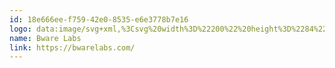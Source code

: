 ```yaml
---
id: 18e666ee-f759-42e0-8535-e6e3778b7e16
logo: data:image/svg+xml,%3Csvg%20width%3D%22200%22%20height%3D%2284%22%20viewBox%3D%220%200%20200%2084%22%20fill%3D%22none%22%20xmlns%3D%22http%3A%2F%2Fwww.w3.org%2F2000%2Fsvg%22%3E%0A%3Cmask%20id%3D%22mask0_82_845%22%20style%3D%22mask-type%3Aluminance%22%20maskUnits%3D%22userSpaceOnUse%22%20x%3D%2210%22%20y%3D%2222%22%20width%3D%22179%22%20height%3D%2241%22%3E%0A%3Cpath%20d%3D%22M188.648%2022.5864H10.3525V63H188.648V22.5864Z%22%20fill%3D%22white%22%2F%3E%0A%3C%2Fmask%3E%0A%3Cg%20mask%3D%22url(%23mask0_82_845)%22%3E%0A%3Cpath%20fill-rule%3D%22evenodd%22%20clip-rule%3D%22evenodd%22%20d%3D%22M187.736%2036.2747V34.8789H181.049C180.441%2034.8789%20179.859%2035.1203%20179.434%2035.5485L178.429%2036.5622C178.017%2036.9782%20177.786%2037.5369%20177.786%2038.1187V40.48C177.786%2040.9844%20177.959%2041.6298%20178.242%2042.1753C178.52%2042.7062%20178.954%2043.2393%20179.538%2043.3715L179.571%2043.3791L186.28%2043.4576C186.316%2043.4731%20186.371%2043.5119%20186.443%2043.6009C186.528%2043.707%20186.61%2043.8549%20186.684%2044.0277C186.832%2044.3783%20186.912%2044.7664%20186.912%2044.9813V47.3873C186.912%2047.6168%20186.817%2047.8359%20186.647%2047.9929L185.464%2049.0871C185.308%2049.2313%20185.102%2049.3117%20184.888%2049.3117H178.336V50.7075H184.888C185.462%2050.7075%20186.014%2050.4921%20186.433%2050.1049L187.615%2049.0108C188.07%2048.5901%20188.329%2048.0024%20188.329%2047.3873V44.9813C188.329%2044.477%20188.155%2043.8315%20187.871%2043.2859C187.594%2042.7551%20187.159%2042.2219%20186.576%2042.0898L186.542%2042.0822L179.833%2042.0037C179.799%2041.9883%20179.742%2041.9494%20179.67%2041.8603C179.586%2041.7544%20179.503%2041.6064%20179.43%2041.4335C179.282%2041.0829%20179.201%2040.6949%20179.201%2040.48V38.1187C179.201%2037.9016%20179.287%2037.6933%20179.441%2037.5381L180.446%2036.5244C180.605%2036.3648%20180.822%2036.2747%20181.049%2036.2747H187.736Z%22%20fill%3D%22black%22%2F%3E%0A%3Cpath%20fill-rule%3D%22evenodd%22%20clip-rule%3D%22evenodd%22%20d%3D%22M174.071%2042.611C174.099%2042.585%20174.128%2042.5588%20174.154%2042.5329L174.629%2042.0671C174.928%2041.7724%20175.136%2041.5133%20175.256%2041.1961C175.375%2040.8844%20175.399%2040.5469%20175.399%2040.1245V38.2875C175.399%2037.865%20175.375%2037.5276%20175.256%2037.2157C175.136%2036.8985%20174.928%2036.6395%20174.629%2036.3448L173.904%2035.6341C173.609%2035.3443%20173.331%2035.1441%20172.978%2035.0248C172.634%2034.9089%20172.246%2034.8789%20171.752%2034.8789H165.636C165.451%2034.8789%20165.242%2034.9147%20165.088%2035.0728C164.936%2035.228%20164.909%2035.4311%20164.909%2035.5922V49.9942C164.909%2050.1553%20164.936%2050.3584%20165.088%2050.5137C165.242%2050.6717%20165.451%2050.7075%20165.636%2050.7075H172.175C172.671%2050.7075%20173.059%2050.6776%20173.402%2050.5616C173.754%2050.4424%20174.033%2050.2422%20174.328%2049.9524L175.054%2049.2417C175.353%2048.947%20175.56%2048.688%20175.681%2048.3707C175.799%2048.059%20175.823%2047.7214%20175.823%2047.299V45.5111C175.823%2045.0887%20175.799%2044.7513%20175.681%2044.4395C175.56%2044.1223%20175.353%2043.8632%20175.054%2043.5685L174.253%2042.7865V42.786L174.229%2042.7633C174.177%2042.7109%20174.125%2042.6597%20174.071%2042.611ZM172.403%2036.2846C172.549%2036.3321%20172.669%2036.4093%20172.819%2036.5561L173.493%2037.2175C173.719%2037.4393%20173.806%2037.5461%20173.852%2037.6577C173.9%2037.7704%20173.921%2037.9208%20173.921%2038.2633V40.1736C173.921%2040.5157%20173.9%2040.6661%20173.852%2040.7791C173.806%2040.8909%20173.719%2040.9977%20173.493%2041.2195L173.094%2041.6109C172.895%2041.8063%20172.78%2041.8779%20172.681%2041.9125C172.576%2041.9494%20172.455%2041.958%20172.2%2041.958H166.386V36.209H171.702C172.04%2036.209%20172.248%2036.2337%20172.403%2036.2846ZM174.277%2044.8585C174.229%2044.7468%20174.144%2044.6398%20173.917%2044.4181L173.267%2043.7814C173.027%2043.5447%20172.891%2043.4268%20172.757%2043.3579C172.638%2043.2963%20172.498%2043.263%20172.225%2043.263H166.386V49.3794H172.126C172.466%2049.3794%20172.673%2049.3549%20172.828%2049.3041C172.972%2049.2567%20173.093%2049.1796%20173.243%2049.0324L173.917%2048.3709C174.144%2048.1491%20174.229%2048.0422%20174.277%2047.9305C174.324%2047.8175%20174.345%2047.6671%20174.345%2047.325V45.4639C174.345%2045.1218%20174.324%2044.9714%20174.277%2044.8585Z%22%20fill%3D%22black%22%2F%3E%0A%3Cpath%20fill-rule%3D%22evenodd%22%20clip-rule%3D%22evenodd%22%20d%3D%22M158.895%2036.0125L158.894%2036.0123C158.641%2035.5674%20158.365%2035.2661%20158.002%2035.088C157.647%2034.9142%20157.25%2034.8789%20156.807%2034.8789H155.793C155.35%2034.8789%20154.952%2034.9142%20154.598%2035.088C154.235%2035.2661%20153.96%2035.5674%20153.706%2036.0123L151.208%2040.4048L151.207%2040.4065C150.928%2040.9029%20150.751%2041.29%20150.649%2041.7191C150.547%2042.1448%20150.523%2042.5939%20150.523%2043.2056V50.7075H151.961V46.17H160.64V50.7075H162.078V43.2056C162.078%2042.5937%20162.055%2042.1444%20161.952%2041.7186C161.85%2041.2894%20161.673%2040.9023%20161.394%2040.4064L158.895%2036.0125ZM160.639%2043.2065V44.8044H151.96V43.2065C151.96%2042.2252%20152.078%2041.7018%20152.462%2041.0348L154.911%2036.7387V36.738C155.062%2036.4783%20155.165%2036.3794%20155.267%2036.3277C155.377%2036.2715%20155.538%2036.2445%20155.867%2036.2445H156.733C157.063%2036.2445%20157.223%2036.2715%20157.333%2036.3277C157.435%2036.3794%20157.539%2036.4783%20157.688%2036.738V36.7387L160.136%2041.0332L160.137%2041.0348C160.523%2041.7018%20160.639%2042.2252%20160.639%2043.2065Z%22%20fill%3D%22black%22%2F%3E%0A%3Cpath%20fill-rule%3D%22evenodd%22%20clip-rule%3D%22evenodd%22%20d%3D%22M139.72%2049.3543V34.8789H138.243V49.9942C138.243%2050.1553%20138.27%2050.3583%20138.421%2050.5134C138.574%2050.6716%20138.785%2050.7075%20138.968%2050.7075H147.458V49.3543H139.72Z%22%20fill%3D%22black%22%2F%3E%0A%3Cpath%20d%3D%22M123.958%2044.0197H130.595V41.5176H123.958V37.381H131.947V34.8789H121.849C121.276%2034.8789%20121.042%2035.109%20121.042%2035.67V49.9164C121.042%2050.4783%20121.277%2050.7075%20121.849%2050.7075H132.128V48.2055H123.957V44.0197H123.958Z%22%20fill%3D%22black%22%2F%3E%0A%3Cpath%20d%3D%22M116.227%2044.7599L116.956%2044.0451C117.711%2043.3054%20117.892%2042.9476%20117.892%2041.6961V38.76C117.892%2037.5085%20117.71%2037.1516%20116.956%2036.4108L116.227%2035.6962C115.551%2035.0327%20114.978%2034.8789%20113.807%2034.8789H106.182C105.61%2034.8789%20105.376%2035.109%20105.376%2035.67V50.7075H108.291V45.576H112.845L114.953%2050.7075H118.049L115.707%2045.1931C115.889%2045.0655%20116.045%2044.9387%20116.227%2044.7599ZM115.004%2041.6448C115.004%2041.8489%20114.952%2041.9765%20114.77%2042.1555L114.067%2042.845C113.884%2043.0239%20113.702%2043.0752%20113.39%2043.0752H108.29V37.3819H113.365C113.73%2037.3819%20113.911%2037.4582%20114.146%2037.6884L114.693%2038.2241C114.927%2038.4544%20115.005%2038.6072%20115.005%2038.9137V41.6448H115.004Z%22%20fill%3D%22black%22%2F%3E%0A%3Cpath%20d%3D%22M98.8452%2036.2697C98.1491%2035.1826%2097.814%2034.8789%2096.3193%2034.8789H94.9282C93.4335%2034.8789%2093.0986%2035.1826%2092.4025%2036.2697L89.8768%2040.2646C89.2073%2041.301%2089.1035%2042.1103%2089.1035%2043.299V50.7075H91.964V46.6876H99.2834V50.7075H102.144V43.299C102.144%2042.1103%20102.04%2041.302%20101.371%2040.2646L98.8452%2036.2697ZM99.2824%2044.2088H91.9631V43.2482C91.9631%2042.4896%2092.0922%2042.0595%2092.4269%2041.529L94.7721%2037.736C94.9008%2037.534%2094.9779%2037.508%2095.2102%2037.508H96.0352C96.2678%2037.508%2096.345%2037.534%2096.4737%2037.736L98.8186%2041.529C99.1536%2042.0595%2099.2824%2042.4896%2099.2824%2043.2482V44.2088Z%22%20fill%3D%22black%22%2F%3E%0A%3Cpath%20d%3D%22M83.1121%2043.7539C83.1121%2044.0068%2083.0339%2044.1839%2082.8795%2044.3861L79.9673%2048.2038L77.0552%2044.3861C76.9008%2044.1839%2076.8226%2044.0068%2076.8226%2043.7539V34.8789H73.9367V43.7539C73.9367%2044.0068%2073.8599%2044.1839%2073.7045%2044.3861L70.7923%2048.2038L67.8798%2044.3861C67.7258%2044.1839%2067.6476%2044.0068%2067.6476%2043.7539V34.8789H64.7617V43.6274C64.7617%2044.7653%2064.9677%2045.1695%2065.535%2045.9032L68.5759%2049.8474C68.9879%2050.3781%2069.478%2050.7075%2070.4573%2050.7075H71.1281C72.1073%2050.7075%2072.5975%2050.379%2073.0094%2049.8474L75.3809%2046.7882L77.7523%2049.8474C78.1642%2050.3781%2078.6544%2050.7075%2079.6336%2050.7075H80.3041C81.2834%2050.7075%2081.7735%2050.379%2082.1854%2049.8474L85.2267%2045.9032C85.794%2045.1706%2086%2044.7653%2086%2043.6274V34.8789H83.1142V43.7539H83.1121Z%22%20fill%3D%22black%22%2F%3E%0A%3Cpath%20d%3D%22M59.8311%2042.4877L60.1693%2042.1559C60.9244%2041.415%2061.1325%2040.9818%2061.1325%2039.8579V38.7602C61.1325%2037.5087%2060.9501%2037.1517%2060.1949%2036.4109L59.4663%2035.6962C58.79%2035.0327%2058.2951%2034.8789%2057.2018%2034.8789H50.097C49.5242%2034.8789%2049.2905%2035.109%2049.2905%2035.67V49.9164C49.2905%2050.4783%2049.5252%2050.7075%2050.097%2050.7075H57.6957C58.789%2050.7075%2059.2839%2050.5548%2059.9602%2049.8903L60.6888%2049.1755C61.444%2048.4347%2061.6264%2048.0779%2061.6264%2046.8263V45.626C61.6264%2044.3745%2061.444%2044.0688%2060.6888%2043.328L59.8311%2042.4877ZM52.2068%2037.3307H56.6566C56.9692%2037.3307%2057.1516%2037.382%2057.3329%2037.5609L58.0359%2038.2505C58.2183%2038.4295%2058.2705%2038.5571%2058.2705%2038.7612V40.1654C58.2705%2040.3695%2058.2183%2040.4972%2058.0359%2040.6761L57.3852%2041.3145C57.2028%2041.4934%2057.0204%2041.5447%2056.7089%2041.5447H52.2068V37.3307ZM58.7388%2046.8283C58.7388%2047.0324%2058.6865%2047.16%2058.5041%2047.339L57.8012%2048.0286C57.6188%2048.2075%2057.4364%2048.2587%2057.1239%2048.2587H52.2058V43.9171H57.1762C57.4887%2043.9171%2057.6711%2043.9684%2057.8524%2044.1473L58.5031%2044.7856C58.6855%2044.9646%2058.7378%2045.0922%2058.7378%2045.2963V46.8283H58.7388Z%22%20fill%3D%22black%22%2F%3E%0A%3Cpath%20d%3D%22M43.822%2036.5887L43.8243%2036.5863L27.4767%2022.7285C27.2532%2022.5391%2026.9236%2022.5391%2026.7002%2022.7285L10.3525%2036.5863L10.3537%2036.5887V49.0024H10.3549L26.7002%2062.8578C26.9236%2063.0475%2027.2532%2063.0475%2027.4767%2062.8578L43.822%2049.0024H43.8256V36.5887H43.822ZM28.9351%2026.0928L40.7855%2036.1384C41.0633%2036.3738%2041.0633%2036.7989%2040.7855%2037.0344L35.6354%2041.4C35.412%2041.5894%2035.0824%2041.5894%2034.859%2041.4L27.9503%2035.5436V26.5408C27.9503%2026.0367%2028.5482%2025.7648%2028.9351%2026.0928ZM27.0885%2024.5274L27.0909%2024.5298H27.0861L27.0885%2024.5274ZM26.2767%2026.4982V35.501L19.3179%2041.4C19.0945%2041.5894%2018.7649%2041.5894%2018.5415%2041.4L13.3914%2037.0344C13.1136%2036.7989%2013.1136%2036.3738%2013.3914%2036.1384L25.292%2026.0503C25.679%2025.7222%2026.2767%2025.9942%2026.2767%2026.4982ZM13.0121%2038.841L17.1461%2042.3453C17.4238%2042.5807%2017.4238%2043.0057%2017.1461%2043.2411L13.0121%2046.7454C12.6251%2047.0734%2012.0273%2046.8014%2012.0273%2046.2974V39.289C12.0273%2038.785%2012.6251%2038.513%2013.0121%2038.841ZM25.292%2059.5362L13.3914%2049.448C13.1136%2049.2124%2013.1136%2048.7875%2013.3914%2048.552L18.5415%2044.1863C18.7649%2043.997%2019.0945%2043.997%2019.3179%2044.1863L26.2767%2050.0853V59.0883C26.2767%2059.5921%2025.679%2059.8642%2025.292%2059.5362ZM20.7133%2043.2411C20.4356%2043.0057%2020.4356%2042.5807%2020.7133%2042.3453L27.0861%2036.9434L27.0885%2036.9411L27.0909%2036.9434L33.4636%2042.3453C33.7413%2042.5807%2033.7413%2043.0057%2033.4636%2043.2411L27.0885%2048.6453L20.7133%2043.2411ZM27.9503%2059.0455V50.0433L27.9507%2050.0424L34.859%2044.1863C35.0824%2043.997%2035.412%2043.997%2035.6354%2044.1863L40.7855%2048.552C41.0633%2048.7875%2041.0633%2049.2124%2040.7855%2049.448L28.9351%2059.4934C28.5482%2059.8214%2027.9503%2059.5497%2027.9503%2059.0455ZM41.1672%2046.7477L37.0308%2043.2411C36.7531%2043.0057%2036.7531%2042.5807%2037.0308%2042.3453L41.1672%2038.8387C41.5542%2038.5107%2042.152%2038.7826%2042.152%2039.2866V46.2997C42.152%2046.8038%2041.5542%2047.0757%2041.1672%2046.7477Z%22%20fill%3D%22black%22%2F%3E%0A%3C%2Fg%3E%0A%3C%2Fsvg%3E%0A
name: Bware Labs
link: https://bwarelabs.com/
---
```

